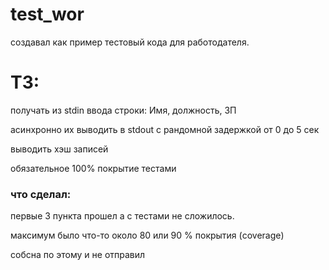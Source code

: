 # test_wor
создавал как пример тестовый кода для работодателя.
<h1>ТЗ:</h1>
<p>получать из stdin ввода строки:
    Имя, должность, ЗП</p>
<p>асинхронно их выводить в stdout c рандомной задержкой от 0 до 5 сек </p>
<p>выводить хэш записей</p>
<p>обязательное 100% покрытие тестами</p>
<p></p>
<h3> что сделал: </h3>
<p>первые 3 пункта прошел а с тестами не сложилось. </p>
<p>максимум было что-то около 80 или 90 % покрытия (coverage) </p>
собсна по этому и не отправил
